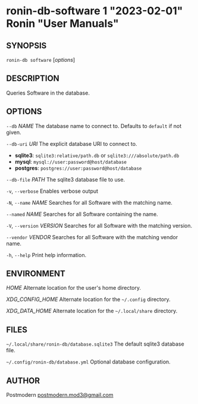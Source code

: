 # ronin-db-software 1 "2023-02-01" Ronin "User Manuals"

## SYNOPSIS

`ronin-db software` [*options*]

## DESCRIPTION

Queries Software in the database.

## OPTIONS

`--db` *NAME*
  The database name to connect to. Defaults to `default` if not given.

`--db-uri` *URI*
  The explicit database URI to connect to.

  * **sqlite3**: `sqlite3:relative/path.db` or `sqlite3:///absolute/path.db`
  * **mysql**: `mysql://user:password@host/database`
  * **postgres**: `postgres://user:password@host/database`

`--db-file` *PATH*
  The sqlite3 database file to use.

`-v`, `--verbose`
  Enables verbose output

`-N`, `--name` *NAME*
  Searches for all Software with the matching name.

`--named` *NAME*
  Searches for all Software containing the name.

`-V`, `--version` *VERSION*
  Searches for all Software with the matching version.

`--vendor` *VENDOR*
  Searches for all Software with the matching vendor name.

`-h`, `--help`
  Print help information.

## ENVIRONMENT

*HOME*
  Alternate location for the user's home directory.

*XDG_CONFIG_HOME*
  Alternate location for the `~/.config` directory.

*XDG_DATA_HOME*
  Alternate location for the `~/.local/share` directory.

## FILES

`~/.local/share/ronin-db/database.sqlite3`
  The default sqlite3 database file.

`~/.config/ronin-db/database.yml`
  Optional database configuration.

## AUTHOR

Postmodern <postmodern.mod3@gmail.com>

